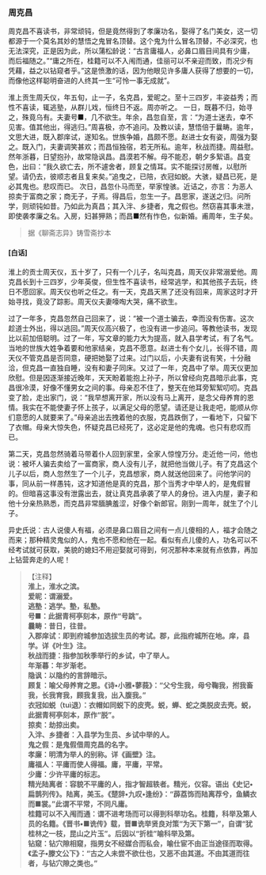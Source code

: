 <script type="text/javascript">
    var head = document.getElementsByTagName('head')[0];
    cssURL = '/public/liao.css';
    linkTag = document.createElement('link');
    linkTag.href = cssURL;
    linkTag.setAttribute('type','text/css');
    linkTag.setAttribute('rel','stylesheet');
    head.appendChild(linkTag);
</script>
### 周克昌

周克昌不喜读书，非常顽钝，但是竟然得到了孝廉功名，娶得了名门美女，这一切都源于一个莫名其妙的慧悟之鬼冒名顶替。这个鬼为什么冒名顶替，不必深究，也无法深究，正是因为此，所以蒲松龄说：“古言庸福人，必鼻口眉目间具有少庸，而后福随之。”“庸之所在，桂籍可以不入闱而通，佳丽可以不亲迎而致，而况少有凭藉，益之以钻窥者乎。”这是愤激的话，因为他眼见许多庸人获得了想要的一切，而像他这样聪明奋进的人终其一生“可怜一事无成就”。

淮上贡生周夭仪，年五旬，止一子，名克昌，爱昵之。至十三四岁，丰姿益秀；而性不喜读，辄逃塾，从群儿戏，恒终日不返。周亦听之。
一日，既暮不归，始寻之，殊竟乌有。夫妻号■，几不欲生。年余，昌忽自至，言：“为道士迷去，幸不见害。值其他出，得逃归。”周喜极，亦不追问。及教以读，慧悟倍于曩畴。逾年，文思大进，既入郡庠试，遂知名。世族争婚，昌颇不愿。赵进士女有姿，周强为娶之。既入门，夫妻调笑甚欢；而昌恒独宿，若无所私。逾年，秋战而捷。周益慰。然年浙暮，日望抱孙，故常隐讽昌。昌漠若不解。母不能忍，朝夕多絮语。昌变色，出曰：“我久欲亡去，所不遽舍者，顾复之情耳。实不能探讨房帷，以慰所望。请仍去，彼顺志者且复来矣。”追曳之，已陪，衣冠如蜕。大骇，疑昌已死，是必其鬼也。悲叹而已。
次日，昌忽仆马而至，举家惶骇。近诘之，亦言：为恶人掠卖于富商之家；商无子，子焉。得昌后，忽生一子。昌思家，遂送之归。问所学，则顽钝如昔。乃如此为真昌；其入泮、乡捷者，鬼之假也。然窃喜其事未泄，即使袭孝廉之名。入房，妇甚狎熟；而昌■然有怍色，似新婚。甫周年，生子矣。

</section>

> 据《聊斋志异》铸雪斋抄本

#### [白话]
<aside>

淮上的贡士周天仪，五十岁了，只有一个儿子，名叫克昌，周天仪非常溺爱他。周克昌长到十三四岁，少年英俊，但生性不喜读书，经常逃学，和其他孩子去玩，终日不愿回家。周天仪也听之任之。有一天，克昌天黑了还没有回来，周家这时才开始寻找，竟没了踪影。周天仪夫妻嚎啕大哭，痛不欲生。

过了一年多，克昌忽然自己回来了，说：“被一个道士骗去，幸而没有伤害。这次趁道士外出，得以逃回。”周天仪高兴极了，也没有进一步追问。等教他读书，发现比以前加倍聪明。过了一年，写文章的能力大为提高，就入县学考试，有了名气。当地的世族大姓争着要和他家结亲，克昌不愿意。赵进士有个女儿，长得不错，周天仪不管克昌是否同意，硬把她娶了过来。过门以后，小夫妻有说有笑，十分融洽，但克昌一直独自睡，没有和妻子同床。又过了一年，克昌中了举。周天仪更加欣慰。但是因逐渐接近晚年，天天盼着能抱上孙子，所以曾经向克昌暗示此事，克昌很冷漠，好像不懂男女之间的事。母亲忍不住了，整天在他耳旁絮絮叨叨。克昌变了脸，走出家门，说：“我早想离开家，所以没有马上离开，是念父母养育的恩情。我实在不能使妻子怀上孩子，以满足父母的愿望。请还是让我走吧，能顺从你们意愿的人就要来了。”母亲追出去拽着他的衣服，克昌跌倒了，一看地下，只留下了衣帽。母亲大惊失色，怀疑克昌已经死了，这必定是他的鬼魂。也只有悲叹而已。

第二天，克昌忽然骑着马带着仆人回到家里，全家人惊惶万分。走近他一问，他也说：被坏人骗去卖给了一富商家，商人没有儿子，就把他当做儿子。有了克昌这个儿子以后，商人忽然生了一个儿子，克昌想家，商人就送他回来了。问他学问的事，同从前一样愚钝，这才知道他是真的克昌，那个当秀才中举人的，是鬼假冒的。但暗喜这事没有泄露出去，就让真克昌承袭了举人的身份。进入内屋，妻子和他十分亲热熟悉，而克昌非常腼腆羞涩，好像个新郎官。刚到一周年，就生了个儿子。

异史氏说：古人说傻人有福，必须是鼻口眉目之间有一点儿傻相的人，福才会随之而来；那种精灵鬼似的人，鬼也不愿和他在一起。看似有点儿傻的人，功名可以不经考试就可获取，美貌的媳妇不用迎娶就可得到，何况那种本来就有点依靠，再加上钻营奔走的人呢！

</aside>

> 【注释】  
<b>淮上，淮水之滨。  
<b>爱昵</b>：谓溺爱。  
<b>逃塾</b>：逃学。塾，私塾。  
<b>号■</b>：此据青柯亭刻本，原作“号跳”。  
<b>曩畴</b>：昔日，往昔。  
<b>入郡庠试</b>：即到府城参加选拔生员的考试。郡，此指府城所在地。庠，县学。详《叶生》注。  
<b>秋战而捷</b>：指参加秋季举行的乡试，中了举人。  
<b>年渐暮</b>：年岁渐老。  
<b>隐讽</b>：以隐约的言辞暗示。  
<b>顾复</b>：喻父母养育之恩。《诗•小雅•蓼莪》：“父兮生我，母兮鞠我，拊我畜我，长我育我，顾我复我，出入腹我。”  
<b>衣冠如蜕（tuì退）</b>：衣帽如同蜕下的皮壳。蜕，蝉、蛇之类脱皮去壳。蜕，此据青柯亭刻本，原作“脱”。  
<b>掠卖</b>：劫掠出卖。  
<b>入泮、乡捷者</b>：入县学为生员、乡试中举的人。  
<b>鬼之假</b>：是鬼假借周克昌的名字。  
<b>孝廉</b>：明清为举人的别称。详《画壁》注。  
<b>庸福人</b>：平庸而使人得福。庸，平庸，平常。  
<b>少庸</b>：少许平庸的标志。  
<b>精光陆离者</b>：容貌不平庸的人，指才智超轶者。精光，仪容。语出《史记•扁鹊列传》。陆离，美玉。《楚辞•九叹•逢纷》：“薜荔饰而陆离荐兮，鱼鳞衣而■裳。”此谓不平常，不同凡庸。  
<b>桂籍可以不入闱而通</b>：谓不进考场而可以得到科举功名。桂籍，科举及第人员的名籍。《晋书•■诜传》载，晋■诜举贤良对策“为天下第一”，自谓“犹桂林之一枝，昆山之片玉”。后因以“折桂”喻科举及第。  
<b>钻窥</b>：钻穴隙相窥，指男女不经媒合而私会，喻仕宦不由正当途径而取得。《孟子•滕文公下》：“古之人未尝不欲仕也，又恶不由其道。不由其道而往者，与钻穴隙之类也。”  
